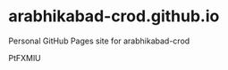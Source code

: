 # arabhikabad-crod.github.io
Personal GitHub Pages site for arabhikabad-crod





























PtFXMlU
